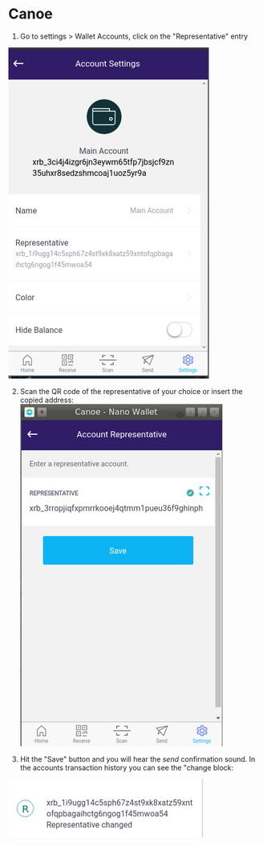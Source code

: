 # Canoe

1. Go to settings > Wallet Accounts, click on the "Representative" entry

![Account details](account_canoe.png)

2. Scan the QR code of the  representative of your choice or insert the copied address:
![Change representative](change_rep_canoe.png)


3. Hit the "Save" button and you will hear the *send* confirmation sound. 
In the accounts transaction history you can see the "change block:

![Confirmation](history.png)
